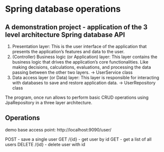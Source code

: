 # Spring database operations
## A demonstration project - application of the 3 level architecture Spring database API

1. Presentation layer: This is the user interface of the application that presents the application’s features and data to the user.
2. (Controller) Business logic (or Application) layer: This layer contains the business logic that drives the application’s core functionalities. Like making decisions, calculations, evaluations, and processing the data passing between the other two layers. → UserService class
3. Data access layer (or Data) layer: This layer is responsible for interacting with databases to save and restore application data.  → UserRepository class

The program, once run allows to perform basic CRUD operations using JpaRepository in a three layer architecture.

## Operations

demo base access point: http://localhost:9090/user/

POST              - save a single user
GET /{id}         - get user by id
GET               - get a list of all users
DELETE /{id}      - delete user with id
